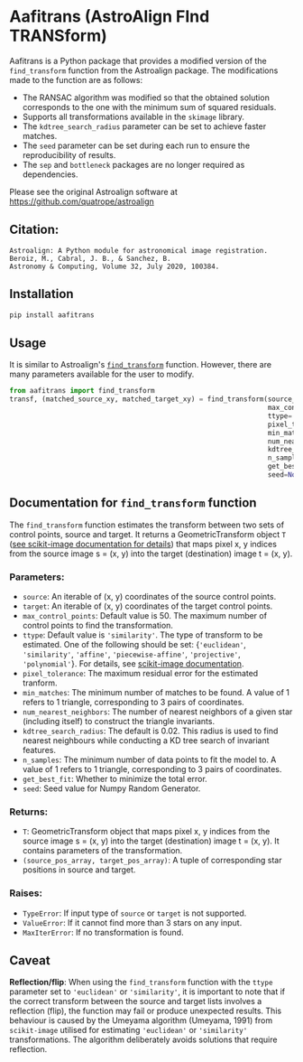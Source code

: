 # Aafitrans (AstroAlign FInd TRANSform)

Aafitrans is a Python package that provides a modified version of the `find_transform` function from the Astroalign package. The modifications made to the function are as follows:

* The RANSAC algorithm was modified so that the obtained solution corresponds to the one with the minimum sum of squared residuals.
* Supports all transformations available in the `skimage` library.
* The `kdtree_search_radius` parameter can be set to achieve faster matches.
* The `seed` parameter can be set during each run to ensure the reproducibility of results.
* The `sep` and `bottleneck` packages are no longer required as dependencies.


Please see the original Astroalign software at https://github.com/quatrope/astroalign

  
## Citation:
```
Astroalign: A Python module for astronomical image registration.
Beroiz, M., Cabral, J. B., & Sanchez, B.
Astronomy & Computing, Volume 32, July 2020, 100384.
```


## Installation
```bash
pip install aafitrans
```

## Usage 
It is similar to Astroalign's [`find_transform`](https://astroalign.quatrope.org/en/latest/tutorial.html#finding-the-transformation) function. However, there are many parameters available for the user to modify. 
```python
from aafitrans import find_transform
transf, (matched_source_xy, matched_target_xy) = find_transform(source_xy, target_xy,
                                                                max_control_points=50,
                                                                ttype='similarity',
                                                                pixel_tolerance=2,
                                                                min_matches=4,
                                                                num_nearest_neighbors=8,
                                                                kdtree_search_radius=0.02,
                                                                n_samples=1,
                                                                get_best_fit=True,
                                                                seed=None)

```

## Documentation for `find_transform` function

The `find_transform` function estimates the transform between two sets of control points, source and target. It returns a GeometricTransform object `T` ([see scikit-image documentation for details](https://scikit-image.org/docs/stable/auto_examples/transform/plot_transform_types.html#sphx-glr-auto-examples-transform-plot-transform-types-py)) that maps pixel x, y indices from the source image s = (x, y) into the target (destination) image t = (x, y). 

### Parameters:
- `source`: An iterable of (x, y) coordinates of the source control points.
- `target`: An iterable of (x, y) coordinates of the target control points.
- `max_control_points`: Default value is 50. The maximum number of control points to find the transformation.
- `ttype`: Default value is `'similarity'`. The type of transform to be estimated. One of the following should be set: {`'euclidean'`, `'similarity'`, `'affine'`, `'piecewise-affine'`, `'projective'`, `'polynomial'`}. For details, see [scikit-image documentation](https://scikit-image.org/docs/stable/api/skimage.transform.html#skimage.transform.estimate_transform). 
- `pixel_tolerance`: The maximum residual error for the estimated tranform.            
- `min_matches`: The minimum number of matches to be found. A value of 1 refers to 1 triangle, corresponding to 3 pairs of coordinates. 
- `num_nearest_neighbors`: The number of nearest neighbors of a given star (including itself) to construct the triangle invariants.                      
- `kdtree_search_radius`: The default is 0.02. This radius is used to find nearest neighbours while conducting a KD tree search of invariant features. 
- `n_samples`: The minimum number of data points to fit the model to. A value of 1 refers to 1 triangle, corresponding to 3 pairs of coordinates. 
- `get_best_fit`: Whether to minimize the total error.                          
- `seed`: Seed value for Numpy Random Generator.

### Returns:
- `T`: GeometricTransform object that maps pixel x, y indices from the source image s = (x, y) into the target (destination) image t = (x, y). It contains parameters of the transformation.
- `(source_pos_array, target_pos_array)`: A tuple of corresponding star positions in source and target.

### Raises:
- `TypeError`: If input type of `source` or `target` is not supported.
- `ValueError`: If it cannot find more than 3 stars on any input.
- `MaxIterError`: If no transformation is found.

## Caveat

**Reflection/flip**: When using the `find_transform` function with the `ttype` parameter set to `'euclidean'` or `'similarity'`, it is important to note that if the correct transform between the source and target lists involves a reflection (flip), the function may fail or produce unexpected results. This behaviour is caused by the Umeyama algorithm (Umeyama, 1991) from `scikit-image` utilised for estimating `'euclidean'` or `'similarity'` transformations. The algorithm deliberately avoids solutions that require reflection.
